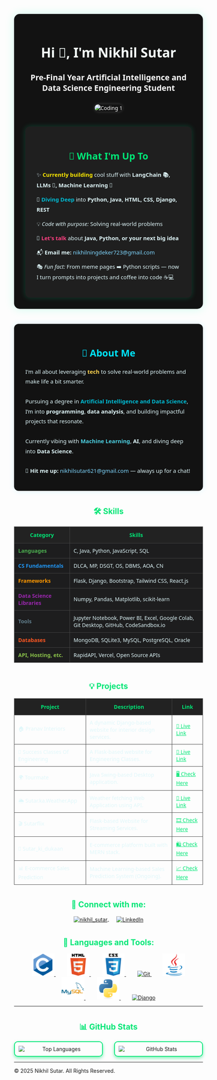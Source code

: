 <div style="max-width: 1000px; margin: 0 auto; font-family: 'Segoe UI', sans-serif; color: #ffffff; background-color: #121212; padding: 30px; border-radius: 15px; box-shadow: 0 0 25px rgba(0, 255, 170, 0.2);">

  <h1 align="center" style="color:rgb(245, 253, 250); font-size: 2.5em;">Hi 🙏, I'm Nikhil Sutar</h1>
  <h2 align="center" style="color:rgb(255, 255, 255);">Pre-Final Year Artificial Intelligence and Data Science Engineering Student</h2>

  <div style="display: flex; justify-content: center; align-items: center; flex-wrap: wrap; gap: 20px; margin-top: 30px;">
  
  <div style="flex: 1; text-align: center;">
    <img src="https://i.postimg.cc/wMBpnC5H/Whats-App-Image-2025-03-07-at-12-05-41-AM.jpg" 
         alt="Coding 1" 
         style="max-width: 100%; height: auto; border-radius: 12px; box-shadow: 0 0 10px rgba(255, 255, 255, 0.2);" 
         width="350">
  </div>



</div>


  <section style="margin-top: 40px; background: #1f1f1f; border-radius: 12px; padding: 25px 30px; box-shadow: 0 0 15px rgba(0, 255, 170, 0.2); color: #e0f7fa;">
    <h2 style="color: #00e676; font-size: 1.8em; text-align: center; margin-bottom: 20px;">🚀 What I'm Up To</h2>
    <ul style="line-height: 1.9; list-style: none; padding-left: 0; font-size: 1.05em;">
      <li style="margin-bottom: 10px;">✨ <strong style="color: #ffea00;">Currently building</strong> cool stuff with <strong>LangChain 📚, LLMs 🤖, Machine Learning 🧠</strong></li>
      <li style="margin-bottom: 10px;">📘 <strong style="color: #00bcd4;">Diving Deep</strong> into <strong>Python, Java, HTML, CSS, Django, REST</strong></li>
      <li style="margin-bottom: 10px;">💡 <em>Code with purpose:</em> Solving real-world problems</li>
      <li style="margin-bottom: 10px;">💬 <strong style="color: #ff4081;">Let's talk</strong> about <strong>Java, Python, or your next big idea</strong></li>
      <li style="margin-bottom: 10px;">📬 <strong>Email me:</strong> <a href="mailto:nikhilningdeker723@gmail.com" style="color: #80d8ff; text-decoration: none;">nikhilningdeker723@gmail.com</a></li>
      <li style="margin-bottom: 10px;">🎭 <em>Fun fact:</em> From meme pages ➡️ Python scripts — now I turn prompts into projects and coffee into code ☕💻</li>
    </ul>
  </section>

</div>



<section style="margin: 40px auto; max-width: 800px; background: #121212; border-radius: 12px; padding: 25px 30px; box-shadow: 0 0 15px rgba(0, 200, 255, 0.15); color: #e0f7fa; font-family: 'Segoe UI', sans-serif;">
  <h2 style="color: #00e5ff; font-size: 1.8em; text-align: center; margin-bottom: 20px;">📜 About Me</h2>
  <p style="line-height: 1.8; font-size: 1.05em;">
    I'm all about leveraging <strong style="color: #ffd54f;">tech</strong> to solve real-world problems and make life a bit smarter.<br><br>
    Pursuing a degree in <strong style="color: #00bcd4;">Artificial Intelligence and Data Science</strong>, I’m into <strong>programming</strong>, <strong>data analysis</strong>, and building impactful projects that resonate.<br><br>
    Currently vibing with <strong style="color: #4dd0e1;">Machine Learning</strong>, <strong>AI</strong>, and diving deep into <strong>Data Science</strong>.<br><br>
    📩 <strong>Hit me up:</strong> <a href="mailto:nikhilsutar621@gmail.com" style="color: #80d8ff; text-decoration: none;">nikhilsutar621@gmail.com</a> — always up for a chat!
  </p>
</section>

<h2 style="text-align: center; color: #00e676; margin-top: 40px;">🛠 Skills</h2>

<table style="width: 100%; border-collapse: collapse; font-family: 'Segoe UI', sans-serif; margin-top: 20px; color: #e0f7fa;">
  <thead>
    <tr style="background-color: #222; color: #00e676;">
      <th style="padding: 12px; border: 1px solid #444;">Category</th>
      <th style="padding: 12px; border: 1px solid #444;">Skills</th>
    </tr>
  </thead>
  <tbody>
    <tr>
      <td style="padding: 10px; border: 1px solid #444; background-color: rgb(29, 29, 30); color: #4CAF50; font-weight: bold;">Languages</td>
      <td style="padding: 10px; border: 1px solid #444; background-color: rgb(29, 29, 30); color: #e0f7fa;">
        C, Java, Python, JavaScript, SQL
      </td>
    </tr>
    <tr>
      <td style="padding: 10px; border: 1px solid #444; background-color: rgb(29, 29, 30); color: #2196F3; font-weight: bold;">CS Fundamentals</td>
      <td style="padding: 10px; border: 1px solid #444; background-color: rgb(29, 29, 30); color: #e0f7fa;">
        DLCA, MP, DSGT, OS, DBMS, AOA, CN
      </td>
    </tr>
    <tr>
      <td style="padding: 10px; border: 1px solid #444; background-color: rgb(29, 29, 30); color: #FF9800; font-weight: bold;">Frameworks</td>
      <td style="padding: 10px; border: 1px solid #444; background-color: rgb(29, 29, 30); color: #e0f7fa;">
        Flask, Django, Bootstrap, Tailwind CSS, React.js
      </td>
    </tr>
    <tr>
      <td style="padding: 10px; border: 1px solid #444; background-color: rgb(29, 29, 30); color: #9C27B0; font-weight: bold;">Data Science Libraries</td>
      <td style="padding: 10px; border: 1px solid #444; background-color: rgb(29, 29, 30); color: #e0f7fa;">
        Numpy, Pandas, Matplotlib, scikit-learn
      </td>
    </tr>
    <tr>
      <td style="padding: 10px; border: 1px solid #444; background-color: rgb(29, 29, 30); color: #607D8B; font-weight: bold;">Tools</td>
      <td style="padding: 10px; border: 1px solid #444; background-color: rgb(29, 29, 30); color: #e0f7fa;">
        Jupyter Notebook, Power BI, Excel, Google Colab, Git Desktop, GitHub, CodeSandbox.io
      </td>
    </tr>
    <tr>
      <td style="padding: 10px; border: 1px solid #444; background-color: rgb(29, 29, 30); color: #FF5722; font-weight: bold;">Databases</td>
      <td style="padding: 10px; border: 1px solid #444; background-color: rgb(29, 29, 30); color: #e0f7fa;">
        MongoDB, SQLite3, MySQL, PostgreSQL, Oracle
      </td>
    </tr>
    <tr>
      <td style="padding: 10px; border: 1px solid #444; background-color: rgb(29, 29, 30); color: #8BC34A; font-weight: bold;">API, Hosting, etc.</td>
      <td style="padding: 10px; border: 1px solid #444; background-color: rgb(29, 29, 30); color: #e0f7fa;">
        RapidAPI, Vercel, Open Source APIs
      </td>
    </tr>
  </tbody>
</table>




<h2 style="text-align: center; color: #00e676; margin-top: 50px;">💡 Projects</h2>

<table style="width: 100%; border-collapse: collapse; font-family: 'Segoe UI', sans-serif; margin-top: 20px; color: #e0f7fa;">
  <thead>
    <tr style="background-color: #222; color: #00e676;">
      <th style="padding: 12px; border: 1px solid #444;">Project</th>
      <th style="padding: 12px; border: 1px solid #444;">Description</th>
      <th style="padding: 12px; border: 1px solid #444;">Link</th>
    </tr>
  </thead>
  <tbody>
    <tr>
      <td style="padding: 10px; border: 1px solid #444;">🏠 Pranav Interiors</td>
      <td style="padding: 10px; border: 1px solid #444;">A dynamic Django-based website for interior design services.</td>
      <td style="padding: 10px; border: 1px solid #444;"><a href="#" style="color: #00e676;">🔗 Live Link</a></td>
    </tr>
    <tr>
      <td style="padding: 10px; border: 1px solid #444;">🚀 Success Classes Of Engineering</td>
      <td style="padding: 10px; border: 1px solid #444;">A Flask-based website for Engineering Classes.</td>
      <td style="padding: 10px; border: 1px solid #444;"><a href="#" style="color: #00e676;">🔗 Live Link</a></td>
    </tr>
    <tr>
      <td style="padding: 10px; border: 1px solid #444;">🌍 Tourmate</td>
      <td style="padding: 10px; border: 1px solid #444;">Java Swing-based Desktop application.</td>
      <td style="padding: 10px; border: 1px solid #444;"><a href="#" style="color: #00e676;">🖥️ Check Here</a></td>
    </tr>
    <tr>
      <td style="padding: 10px; border: 1px solid #444;">🌦️ Sutar.ka.Weather.App</td>
      <td style="padding: 10px; border: 1px solid #444;">Weather fetching Web Application using API.</td>
      <td style="padding: 10px; border: 1px solid #444;"><a href="#" style="color: #00e676;">🔗 Live Link</a></td>
    </tr>
    <tr>
      <td style="padding: 10px; border: 1px solid #444;">🎬 Sutarflix</td>
      <td style="padding: 10px; border: 1px solid #444;">Flask-based Website for Streaming Services.</td>
      <td style="padding: 10px; border: 1px solid #444;"><a href="#" style="color: #00e676;">🎞️ Check Here</a></td>
    </tr>
    <tr>
      <td style="padding: 10px; border: 1px solid #444;">🛒 Sutar_ki_dukaan</td>
      <td style="padding: 10px; border: 1px solid #444;">E-commerce platform built with MERN stack.</td>
      <td style="padding: 10px; border: 1px solid #444;"><a href="#" style="color: #00e676;">🛍️ Check Here</a></td>
    </tr>
    <tr>
      <td style="padding: 10px; border: 1px solid #444;">📊 E-commerce Sales Prediction</td>
      <td style="padding: 10px; border: 1px solid #444;">Machine Learning-based Sales Prediction System (Ongoing).</td>
      <td style="padding: 10px; border: 1px solid #444;"><a href="#" style="color: #00e676;">📈 Check Here</a></td>
    </tr>
  </tbody>
</table>




<h2 style="text-align: center; color: #00e676; margin-top: 40px;">🔗 Connect with me:</h2>

<p align="center">
  <a href="https://codesandbox.com/nikhil_sutar" target="blank" style="margin: 10px;">
    <img align="center" src="https://raw.githubusercontent.com/rahuldkjain/github-profile-readme-generator/master/src/images/icons/Social/codesandbox.svg" alt="nikhil_sutar" height="50" width="50" style="transition: transform 0.3s;"/>
  </a>
  <a href="https://www.linkedin.com/in/nikhil-sutar-b5471b2b7" target="_blank" style="margin: 10px;">
    <img align="center" src="https://cdn.worldvectorlogo.com/logos/linkedin-icon-2.svg" alt="LinkedIn" height="50" width="50" style="transition: transform 0.3s;"/>
  </a>
</p>

<h2 style="text-align: center; color: #00e676; margin-top: 40px;">🚀 Languages and Tools:</h2>

<p align="center">
  <a href="https://www.cprogramming.com/" target="_blank" style="margin: 15px; transform: scale(1); transition: transform 0.3s;">
    <img src="https://raw.githubusercontent.com/devicons/devicon/master/icons/c/c-original.svg" alt="C" width="60" height="60" style="transition: transform 0.3s;"/>
  </a>
  <a href="https://www.w3.org/html/" target="_blank" style="margin: 15px; transform: scale(1); transition: transform 0.3s;">
    <img src="https://raw.githubusercontent.com/devicons/devicon/master/icons/html5/html5-original-wordmark.svg" alt="HTML" width="60" height="60" style="transition: transform 0.3s;"/>
  </a>
  <a href="https://www.w3schools.com/css/" target="_blank" style="margin: 15px; transform: scale(1); transition: transform 0.3s;">
    <img src="https://raw.githubusercontent.com/devicons/devicon/master/icons/css3/css3-original-wordmark.svg" alt="CSS" width="60" height="60" style="transition: transform 0.3s;"/>
  </a>
  <a href="https://git-scm.com/" target="_blank" style="margin: 15px; transform: scale(1); transition: transform 0.3s;">
    <img src="https://www.vectorlogo.zone/logos/git-scm/git-scm-icon.svg" alt="Git" width="60" height="60" style="transition: transform 0.3s;"/>
  </a>
  <a href="https://www.java.com/" target="_blank" style="margin: 15px; transform: scale(1); transition: transform 0.3s;">
    <img src="https://raw.githubusercontent.com/devicons/devicon/master/icons/java/java-original.svg" alt="Java" width="60" height="60" style="transition: transform 0.3s;"/>
  </a>
  <a href="https://www.mysql.com/" target="_blank" style="margin: 15px; transform: scale(1); transition: transform 0.3s;">
    <img src="https://raw.githubusercontent.com/devicons/devicon/master/icons/mysql/mysql-original-wordmark.svg" alt="MySQL" width="60" height="60" style="transition: transform 0.3s;"/>
  </a>
  <a href="https://www.python.org/" target="_blank" style="margin: 15px; transform: scale(1); transition: transform 0.3s;">
    <img src="https://raw.githubusercontent.com/devicons/devicon/master/icons/python/python-original.svg" alt="Python" width="60" height="60" style="transition: transform 0.3s;"/>
  </a>
  <a href="https://www.djangoproject.com/" target="_blank" style="margin: 15px; transform: scale(1); transition: transform 0.3s;">
    <img src="https://cdn.worldvectorlogo.com/logos/django.svg" alt="Django" width="60" height="60" style="transition: transform 0.3s;"/>
  </a>
</p>

<!-- Hover effect to scale icons up -->
<script>
  const icons = document.querySelectorAll('img');
  icons.forEach(icon => {
    icon.addEventListener('mouseover', () => {
      icon.style.transform = 'scale(1.2)';
    });
    icon.addEventListener('mouseout', () => {
      icon.style.transform = 'scale(1)';
    });
  });
</script>

<hr>


<h2 style="text-align: center; color: #00e676; margin-top: 40px;">📊 GitHub Stats</h2>

<p align="center" style="display: flex; justify-content: center; gap: 30px;">
  <img src="https://github-readme-stats.vercel.app/api/top-langs?username=carpentrycoder&show_icons=true&locale=en&layout=compact" alt="Top Languages" 
       style="width: 45%; border: 2px solid #00e676; border-radius: 10px; padding: 10px; box-shadow: 0px 4px 8px rgba(0, 230, 118, 0.5); transition: transform 0.3s;">
  <img src="https://github-readme-stats.vercel.app/api?username=carpentrycoder&show_icons=true&locale=en" alt="GitHub Stats" 
       style="width: 45%; border: 2px solid #00e676; border-radius: 10px; padding: 10px; box-shadow: 0px 4px 8px rgba(0, 230, 118, 0.5); transition: transform 0.3s;">
</p>

<script>
  const images = document.querySelectorAll('img');
  images.forEach(image => {
    image.addEventListener('mouseover', () => {
      image.style.transform = 'scale(1.1)';
    });
    image.addEventListener('mouseout', () => {
      image.style.transform = 'scale(1)';
    });
  });
</script>

---

© 2025 Nikhil Sutar. All Rights Reserved.

